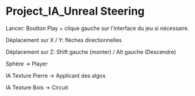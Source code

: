 # Project_IA_Unreal Steering

Lancer: Boutton Play + clique gauche sur l'interface du jeu si nécessaire.
 
Déplacement sur X / Y: flèches directionnelles

Déplacement sur Z: Shift gauche (monter) / Alt gauche (Descendre) 

Sphère -> Player

IA Texture Pierre -> Applicant des algos

IA Texture Bois -> Circuit
